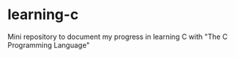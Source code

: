 learning-c
==========

Mini repository to document my progress in learning C with "The C Programming Language"
